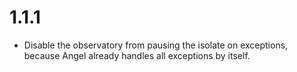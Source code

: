 # 1.1.1
* Disable the observatory from pausing the isolate
on exceptions, because Angel already handles
all exceptions by itself.